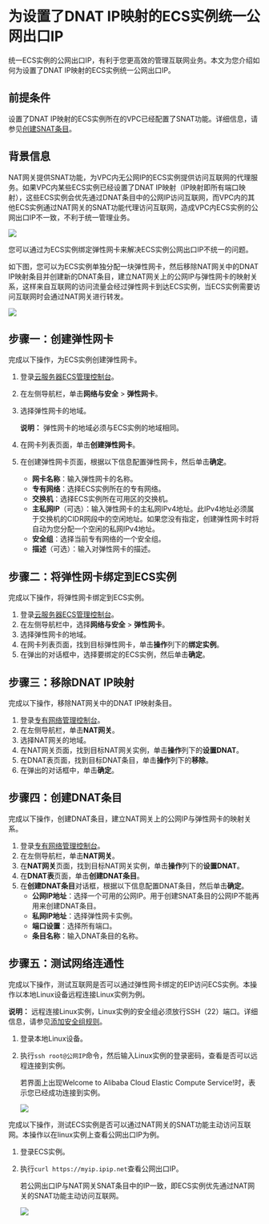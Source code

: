 # 为设置了DNAT IP映射的ECS实例统一公网出口IP

统一ECS实例的公网出口IP，有利于您更高效的管理互联网业务。本文为您介绍如何为设置了DNAT IP映射的ECS实例统一公网出口IP。

## 前提条件

设置了DNAT IP映射的ECS实例所在的VPC已经配置了SNAT功能。详细信息，请参见[创建SNAT条目](/intl.zh-CN/用户指南/SNAT/创建SNAT条目.md)。

## 背景信息

NAT网关提供SNAT功能，为VPC内无公网IP的ECS实例提供访问互联网的代理服务。如果VPC内某些ECS实例已经设置了DNAT IP映射（IP映射即所有端口映射），这些ECS实例会优先通过DNAT条目中的公网IP访问互联网，而VPC内的其他ECS实例通过NAT网关的SNAT功能代理访问互联网，造成VPC内ECS实例的公网出口IP不一致，不利于统一管理业务。

![](https://static-aliyun-doc.oss-accelerate.aliyuncs.com/assets/img/zh-CN/4734029951/p49565.png)

您可以通过为ECS实例绑定弹性网卡来解决ECS实例公网出口IP不统一的问题。

如下图，您可以为ECS实例单独分配一块弹性网卡，然后移除NAT网关中的DNAT IP映射条目并创建新的DNAT条目，建立NAT网关上的公网IP与弹性网卡的映射关系，这样来自互联网的访问流量会经过弹性网卡到达ECS实例，当ECS实例需要访问互联网时会通过NAT网关进行转发。

![](https://static-aliyun-doc.oss-accelerate.aliyuncs.com/assets/img/zh-CN/4734029951/p49551.png)

## 步骤一：创建弹性网卡

完成以下操作，为ECS实例创建弹性网卡。

1.  登录[云服务器ECS管理控制台](https://ecs.console.aliyun.com/#/home)。
2.  在左侧导航栏，单击**网络与安全** \> **弹性网卡**。
3.  选择弹性网卡的地域。

    **说明：** 弹性网卡的地域必须与ECS实例的地域相同。

4.  在网卡列表页面，单击**创建弹性网卡**。
5.  在创建弹性网卡页面，根据以下信息配置弹性网卡，然后单击**确定**。
    -   **网卡名称**：输入弹性网卡的名称。
    -   **专有网络**：选择ECS实例所在的专有网络。
    -   **交换机**：选择ECS实例所在可用区的交换机。
    -   **主私网IP**（可选）：输入弹性网卡的主私网IPv4地址。此IPv4地址必须属于交换机的CIDR网段中的空闲地址。如果您没有指定，创建弹性网卡时将自动为您分配一个空闲的私网IPv4地址。
    -   **安全组**：选择当前专有网络的一个安全组。
    -   **描述**（可选）：输入对弹性网卡的描述。

## 步骤二：将弹性网卡绑定到ECS实例

完成以下操作，将弹性网卡绑定到ECS实例。

1.  登录[云服务器ECS管理控制台](https://ecs.console.aliyun.com/#/home)。
2.  在左侧导航栏中，选择**网络与安全** \> **弹性网卡**。
3.  选择弹性网卡的地域。
4.  在网卡列表页面，找到目标弹性网卡，单击**操作**列下的**绑定实例**。
5.  在弹出的对话框中，选择要绑定的ECS实例，然后单击**确定**。

## 步骤三：移除DNAT IP映射

完成以下操作，移除NAT网关中的DNAT IP映射条目。

1.  登录[专有网络管理控制台](https://vpcnext.console.aliyun.com)。
2.  在左侧导航栏，单击**NAT网关**。
3.  选择NAT网关的地域。
4.  在NAT网关页面，找到目标NAT网关实例，单击**操作**列下的**设置DNAT**。
5.  在DNAT表页面，找到目标DNAT条目，单击**操作**列下的**移除**。
6.  在弹出的对话框中，单击**确定**。

## 步骤四：创建DNAT条目

完成以下操作，创建DNAT条目，建立NAT网关上的公网IP与弹性网卡的映射关系。

1.  登录[专有网络管理控制台](https://vpcnext.console.aliyun.com)。
2.  在左侧导航栏，单击**NAT网关**。
3.  在**NAT网关**页面，找到目标NAT网关实例，单击**操作**列下的**设置DNAT**。
4.  在**DNAT表**页面，单击**创建DNAT条目**。
5.  在**创建DNAT条目**对话框，根据以下信息配置DNAT条目，然后单击**确定**。
    -   **公网IP地址**：选择一个可用的公网IP。用于创建SNAT条目的公网IP不能再用来创建DNAT条目。
    -   **私网IP地址**：选择弹性网卡实例。
    -   **端口设置**：选择所有端口。
    -   **条目名称**：输入DNAT条目的名称。

## 步骤五：测试网络连通性

完成以下操作，测试互联网是否可以通过弹性网卡绑定的EIP访问ECS实例。本操作以本地Linux设备远程连接Linux实例为例。

**说明：** 远程连接Linux实例，Linux实例的安全组必须放行SSH（22）端口。详细信息，请参见[添加安全组规则](/intl.zh-CN/安全/安全组/添加安全组规则.md)。

1.  登录本地Linux设备。
2.  执行`ssh root@公网IP`命令，然后输入Linux实例的登录密码，查看是否可以远程连接到实例。

    若界面上出现Welcome to Alibaba Cloud Elastic Compute Service!时，表示您已经成功连接到实例。

    ![](https://static-aliyun-doc.oss-accelerate.aliyuncs.com/assets/img/zh-CN/4734029951/p49595.png)


完成以下操作，测试ECS实例是否可以通过NAT网关的SNAT功能主动访问互联网。本操作以在linux实例上查看公网出口IP为例。

1.  登录ECS实例。
2.  执行`curl https://myip.ipip.net`查看公网出口IP。

    若公网出口IP与NAT网关SNAT条目中的IP一致，即ECS实例优先通过NAT网关的SNAT功能主动访问互联网。

    ![](https://static-aliyun-doc.oss-accelerate.aliyuncs.com/assets/img/zh-CN/4734029951/p49596.png)


